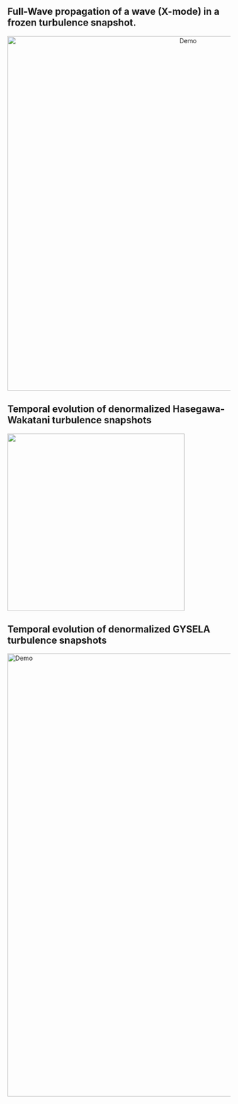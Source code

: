 ## **Full-Wave propagation of a wave (X-mode) in a frozen turbulence snapshot.**
<p align="center">
   <img src="Wave_propagation.gif" alt="Demo" width="800"/>
</p>


## **Temporal evolution of denormalized Hasegawa-Wakatani turbulence snapshots**
<img src="animation_TOKAM2D_g=0_X.gif" width="400"/>


## **Temporal evolution of denormalized GYSELA turbulence snapshots**
<img src="animation_gys_TKE_SCE_00375.gif" alt="Demo" width="1000"/>
